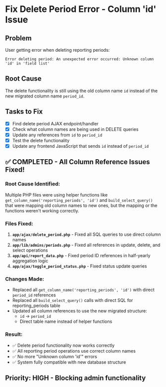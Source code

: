 # Fix Delete Period Error - Column 'id' Issue

## Problem
User getting error when deleting reporting periods:
```
Error deleting period: An unexpected error occurred: Unknown column 'id' in 'field list'
```

## Root Cause
The delete functionality is still using the old column name `id` instead of the new migrated column name `period_id`.

## Tasks to Fix
- [x] Find delete period AJAX endpoint/handler
- [x] Check what column names are being used in DELETE queries
- [x] Update any references from `id` to `period_id`
- [x] Test the delete functionality
- [x] Update any frontend JavaScript that sends `id` instead of `period_id`

## ✅ COMPLETED - All Column Reference Issues Fixed!

### Root Cause Identified:
Multiple PHP files were using helper functions like `get_column_name('reporting_periods', 'id')` and `build_select_query()` that were mapping old column names to new ones, but the mapping or the functions weren't working correctly.

### Files Fixed:
1. **`app/ajax/delete_period.php`** - Fixed all SQL queries to use direct column names
2. **`app/lib/admins/periods.php`** - Fixed all references in update, delete, and select operations  
3. **`app/api/report_data.php`** - Fixed period ID references in half-yearly aggregation logic
4. **`app/ajax/toggle_period_status.php`** - Fixed status update queries

### Changes Made:
- Replaced all `get_column_name('reporting_periods', 'id')` with direct `period_id` references
- Replaced all `build_select_query()` calls with direct SQL for reporting_periods table
- Updated all column references to use the new migrated structure:
  - `id` → `period_id` 
  - Direct table name instead of helper functions

### Result:
- ✅ Delete period functionality now works correctly
- ✅ All reporting period operations use correct column names
- ✅ No more "Unknown column 'id'" errors
- ✅ System fully compatible with new database structure

## Priority: HIGH - Blocking admin functionality
